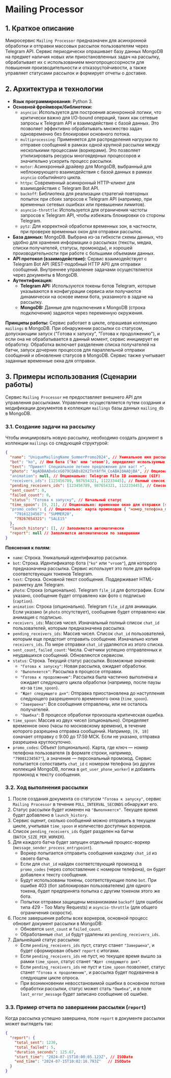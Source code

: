 
# Mailing Processor

## 1. Краткое описание

Микросервис `Mailing Processor` предназначен для асинхронной обработки и отправки массовых рассылок пользователям через Telegram API. Сервис периодически опрашивает базу данных MongoDB на предмет наличия новых или приостановленных задач на рассылку, обрабатывает их с использованием многопроцессорности для повышения производительности и отказоустойчивости, а также управляет статусами рассылок и формирует отчеты о доставке.

## 2. Архитектура и технологии

*   **Язык программирования:** Python 3.
*   **Основной фреймворк/библиотеки:**
    *   `asyncio`: Используется для построения асинхронной логики, что критически важно для I/O-bound операций, таких как сетевые запросы к Telegram API и взаимодействие с базой данных. Это позволяет эффективно обрабатывать множество задач одновременно без блокировки основного потока.
    *   `multiprocessing`: Применяется для распределения нагрузки по отправке сообщений в рамках одной крупной рассылки между несколькими процессами (воркерами). Это позволяет утилизировать ресурсы многоядерных процессоров и значительно ускорить процесс рассылки.
    *   `motor`: Асинхронный драйвер для MongoDB, выбранный для неблокирующего взаимодействия с базой данных в рамках `asyncio` событийного цикла.
    *   `httpx`: Современный асинхронный HTTP-клиент для взаимодействия с Telegram Bot API.
    *   `backoff`: Библиотека для реализации стратегий повторных попыток при сбоях запросов к Telegram API (например, при временных сетевых ошибках или превышении лимитов).
    *   `asyncio-throttle`: Используется для ограничения частоты запросов к Telegram API, чтобы избежать блокировки со стороны Telegram.
    *   `pytz`: Для корректной обработки временных зон, в частности, при проверке временных окон для отправки рассылок.
*   **База данных:** MongoDB. Выбрана из-за гибкости схемы данных, что удобно для хранения информации о рассылках (тексты, медиа, списки получателей, статусы, промокоды), и хорошей производительности при работе с большими объемами данных.
*   **API протокол (взаимодействие):** Сервис взаимодействует с Telegram Bot API (REST-подобный HTTP API) для отправки сообщений. Внутреннее управление задачами осуществляется через документы в MongoDB.
*   **Аутентификация:**
    *   **Telegram API:** Используются токены ботов Telegram, которые указываются в конфигурации сервиса или получаются динамически на основе имени бота, указанного в задаче на рассылку.
    *   **MongoDB:** Данные для подключения к MongoDB (строка подключения) задаются через переменную окружения.

**Принципы работы:**
Сервис работает в цикле, опрашивая коллекцию `mailings` в MongoDB. При обнаружении рассылки со статусом, допускающим запуск ("Готова к запуску", "Готова к продолжению"), и если она не обрабатывается в данный момент, сервис инициирует ее обработку. Обработка включает разделение списка получателей на батчи, запуск дочерних процессов для параллельной отправки сообщений и обновление статусов в MongoDB. Сервис также учитывает заданные временные окна для отправки.



## 3. Примеры использования (Сценарии работы)

Сервис `Mailing Processor` не предоставляет внешнего API для управления рассылками. Управление осуществляется путем создания и модификации документов в коллекции `mailings` базы данных `mailing_db` в MongoDB.

### 3.1. Создание задачи на рассылку

Чтобы инициировать новую рассылку, необходимо создать документ в коллекции `mailings` со следующей структурой:

```json
{
  "name": "UniqueMailingName_SummerPromo2024", // Уникальное имя рассылки
  "bot": "ko", // Имя бота ('ko' или 'vroom'), определяет используемые токены
  "text": "Привет! Специальное летнее предложение для вас! ☀️",
  "photo": "AgADBAADx6cxG079CQABs82X2TnYAffH_CoABAI0AAQjBA", // Опционально: Telegram File ID фотографии
  "animation": null, // Опционально: Telegram File ID анимации (GIF)
  "receivers_ids": [123456789, 987654321, 112233445], // Полный список chat_id получателей
  "pending_receivers_ids": [123456789, 987654321, 112233445], // Список chat_id, которым еще не отправлено
  "sent_count": 0,
  "failed_count": 0,
  "status": "Готова к запуску", // Начальный статус
  "time_spoon": [9, 21], // Опционально: временное окно для отправки [start_hour, end_hour] по МСК (с 9:00 до 20:59)
  "promo_codes": { // Опционально: карта промокодов { "номер_телефона_пользователя": "промокод" }
    "79161234567": "SUMMER20",
    "79267654321": "SALE15"
  },
  "launch_history": [], // Заполняется автоматически
  "report": null // Заполняется автоматически по завершении
}
```

**Пояснения к полям:**
*   `name`: Строка. Уникальный идентификатор рассылки.
*   `bot`: Строка. Идентификатор бота (`"ko"` или `"vroom"`), для которого предназначена рассылка. Сервис использует это поле для выбора соответствующих токенов Telegram.
*   `text`: Строка. Основной текст сообщения. Поддерживает HTML-разметку для Telegram.
*   `photo`: Строка (опционально). Telegram `file_id` для фотографии. Если указано, сообщение будет отправлено как фото с подписью (`caption`).
*   `animation`: Строка (опционально). Telegram `file_id` для анимации. Если указано (и `photo` отсутствует), сообщение будет отправлено как анимация с подписью.
*   `receivers_ids`: Массив чисел. Изначальный полный список `chat_id` пользователей, которым предназначена рассылка.
*   `pending_receivers_ids`: Массив чисел. Список `chat_id` пользователей, которым еще предстоит отправить сообщение. Изначально копия `receivers_ids`. По мере отправки `chat_id` удаляются из этого списка.
*   `sent_count`, `failed_count`: Числа. Счетчики успешно отправленных и неудавшихся сообщений. Обновляются сервисом.
*   `status`: Строка. Текущий статус рассылки. Возможные значения:
    *   `"Готова к запуску"`: Новая рассылка, ожидает обработки.
    *   `"Выполняется"`: Рассылка в процессе отправки.
    *   `"Готова к продолжению"`: Рассылка была частично выполнена и ожидает следующего цикла обработки (например, после паузы из-за `time_spoon`).
    *   `"Ждет следующего дня"`: Отправка приостановлена до наступления следующего разрешенного временного окна (`time_spoon`).
    *   `"Завершена"`: Все сообщения отправлены, или не осталось получателей.
    *   `"Ошибка"`: В процессе обработки произошла критическая ошибка.
*   `time_spoon`: Массив из двух чисел (опционально). Определяет временное окно (часы по московскому времени), в течение которого разрешена отправка сообщений. Например, `[9, 18]` означает отправку с 9:00 до 17:59 МСК. Если не указано, отправка разрешена круглосуточно.
*   `promo_codes`: Объект (опционально). Карта, где ключ — номер телефона пользователя (в формате строки, например, `"79001234567"`), а значение — персональный промокод. Сервис попытается сопоставить `chat_id` с номером телефона (из других коллекций MongoDB, логика в `get_user_phone_worker`) и добавить промокод к тексту сообщения.

### 3.2. Ход выполнения рассылки

1.  После создания документа со статусом `"Готова к запуску"`, сервис `Mailing Processor` в течение `POLL_INTERVAL_SECONDS` обнаружит его.
2.  Статус рассылки будет изменен на `"Выполняется"`. Текущее время будет добавлено в `launch_history`.
3.  Сервис оценит, сколько сообщений можно отправить в текущем цикле, учитывая `time_spoon` и количество доступных воркеров.
4.  Список `pending_receivers_ids` будет разделен на батчи (`BATCH_SIZE_PER_WORKER`).
5.  Для каждого батча будет запущен отдельный процесс-воркер (`message_sender_process_entrypoint`).
    *   Воркер попытается отправить сообщения каждому `chat_id` из своего батча.
    *   Если для `chat_id` найден соответствующий промокод в `promo_codes` (через сопоставление с номером телефона), он будет добавлен к тексту сообщения.
    *   Будут использованы токены, соответствующие полю `bot`. При ошибке 403 (бот заблокирован пользователем) для одного токена, будет предпринята попытка с другим токеном этого же бота.
    *   Попытки отправки защищены механизмами `backoff` (для ошибок типа 429 - Too Many Requests) и `asyncio-throttle` (для общего ограничения скорости).
6.  После завершения работы всех воркеров, основной процесс обновит документ рассылки в MongoDB:
    *   Обновятся `sent_count` и `failed_count`.
    *   Обработанные `chat_id` будут удалены из `pending_receivers_ids`.
7.  Дальнейший статус рассылки:
    *   Если `pending_receivers_ids` пуст, статус станет `"Завершена"`, и будет сформирован объект `report` с итогами.
    *   Если `pending_receivers_ids` не пуст, но текущее время вышло за рамки `time_spoon`, статус станет `"Ждет следующего дня"`.
    *   Если `pending_receivers_ids` не пуст и `time_spoon` позволяет, статус станет `"Готова к продолжению"`, и рассылка будет подхвачена в следующем цикле опроса.
    *   При возникновении невосстановимой ошибки в основном потоке обработки рассылки, статус может стать `"Ошибка"`, и в поле `last_error_message` будет записано сообщение об ошибке.

### 3.3. Пример отчета по завершении рассылки (`report`)

Когда рассылка успешно завершена, поле `report` в документе рассылки может выглядеть так:

```json
{
  "report": {
    "total_sent": 1230,
    "total_failed": 5,
    "duration_seconds": 125.67,
    "start_time": "2024-07-15T10:00:05.123Z", // ISODate
    "end_time": "2024-07-15T10:02:10.793Z"   // ISODate
  }
}
```
